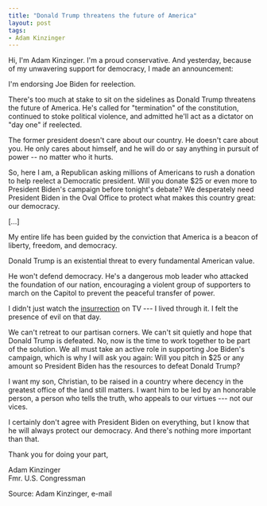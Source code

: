 ```yaml
---
title: "Donald Trump threatens the future of America"
layout: post
tags:
- Adam Kinzinger
---
```


Hi, I'm Adam Kinzinger. I'm a proud conservative. And yesterday, because of my unwavering support for democracy, I made an announcement:

I'm endorsing Joe Biden for reelection.

There's too much at stake to sit on the sidelines as Donald Trump threatens the future of America. He's called for "termination" of the constitution, continued to stoke political violence, and admitted he'll act as a dictator on "day one" if reelected.

The former president doesn't care about our country. He doesn't care about you. He only cares about himself, and he will do or say anything in pursuit of power -- no matter who it hurts.

So, here I am, a Republican asking millions of Americans to rush a donation to help reelect a Democratic president. Will you donate $25 or even more to President Biden's campaign before tonight's debate? We desperately need President Biden in the Oval Office to protect what makes this country great: our democracy.

[...]

My entire life has been guided by the conviction that America is a beacon of liberty, freedom, and democracy.

Donald Trump is an existential threat to every fundamental American value.

He won't defend democracy. He's a dangerous mob leader who attacked the foundation of our nation, encouraging a violent group of supporters to march on the Capitol to prevent the peaceful transfer of power.

I didn't just watch the [insurrection](/insurrection.html) on TV --- I lived through it. I felt the presence of evil on that day.

We can't retreat to our partisan corners. We can't sit quietly and hope that Donald Trump is defeated. No, now is the time to work together to be part of the solution. We all must take an active role in supporting Joe Biden's campaign, which is why I will ask you again: Will you pitch in $25 or any amount so President Biden has the resources to defeat Donald Trump?

I want my son, Christian, to be raised in a country where decency in the greatest office of the land still matters. I want him to be led by an honorable person, a person who tells the truth, who appeals to our virtues --- not our vices.

I certainly don't agree with President Biden on everything, but I know that he will always protect our democracy. And there's nothing more important than that.

Thank you for doing your part,

Adam Kinzinger<br>
Fmr. U.S. Congressman

Source: Adam Kinzinger, e-mail
